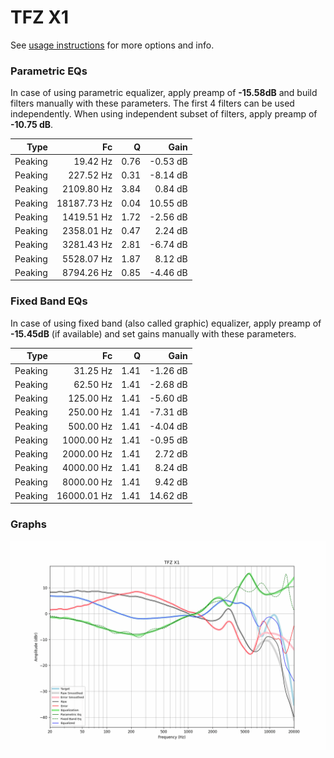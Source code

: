 # TFZ X1
See [usage instructions](https://github.com/jaakkopasanen/AutoEq#usage) for more options and info.

### Parametric EQs
In case of using parametric equalizer, apply preamp of **-15.58dB** and build filters manually
with these parameters. The first 4 filters can be used independently.
When using independent subset of filters, apply preamp of **-10.75 dB**.

| Type    | Fc          |    Q | Gain     |
|--------:|------------:|-----:|---------:|
| Peaking | 19.42 Hz    | 0.76 | -0.53 dB |
| Peaking | 227.52 Hz   | 0.31 | -8.14 dB |
| Peaking | 2109.80 Hz  | 3.84 | 0.84 dB  |
| Peaking | 18187.73 Hz | 0.04 | 10.55 dB |
| Peaking | 1419.51 Hz  | 1.72 | -2.56 dB |
| Peaking | 2358.01 Hz  | 0.47 | 2.24 dB  |
| Peaking | 3281.43 Hz  | 2.81 | -6.74 dB |
| Peaking | 5528.07 Hz  | 1.87 | 8.12 dB  |
| Peaking | 8794.26 Hz  | 0.85 | -4.46 dB |

### Fixed Band EQs
In case of using fixed band (also called graphic) equalizer, apply preamp of **-15.45dB**
(if available) and set gains manually with these parameters.

| Type    | Fc          |    Q | Gain     |
|--------:|------------:|-----:|---------:|
| Peaking | 31.25 Hz    | 1.41 | -1.26 dB |
| Peaking | 62.50 Hz    | 1.41 | -2.68 dB |
| Peaking | 125.00 Hz   | 1.41 | -5.60 dB |
| Peaking | 250.00 Hz   | 1.41 | -7.31 dB |
| Peaking | 500.00 Hz   | 1.41 | -4.04 dB |
| Peaking | 1000.00 Hz  | 1.41 | -0.95 dB |
| Peaking | 2000.00 Hz  | 1.41 | 2.72 dB  |
| Peaking | 4000.00 Hz  | 1.41 | 8.24 dB  |
| Peaking | 8000.00 Hz  | 1.41 | 9.42 dB  |
| Peaking | 16000.01 Hz | 1.41 | 14.62 dB |

### Graphs
![](./TFZ%20X1.png)